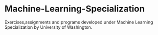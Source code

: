 # Machine-Learning-Specialization
Exercises,assignments and programs developed under Machine Learning Specialization by University of Washington.
